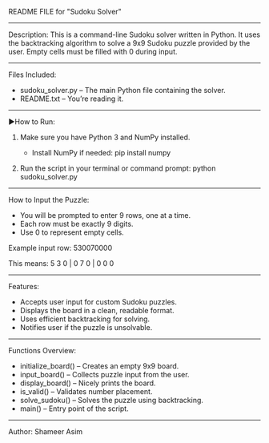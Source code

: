 README FILE for "Sudoku Solver"

----------------------------------------

Description:
This is a command-line Sudoku solver written in Python. It uses the 
backtracking algorithm to solve a 9x9 Sudoku puzzle provided by the user.
Empty cells must be filled with 0 during input.

----------------------------------------

Files Included:
- sudoku_solver.py – The main Python file containing the solver.
- README.txt – You’re reading it.

----------------------------------------

▶How to Run:

1. Make sure you have Python 3 and NumPy installed.
   - Install NumPy if needed:
     pip install numpy

2. Run the script in your terminal or command prompt:
   python sudoku_solver.py

----------------------------------------

How to Input the Puzzle:

- You will be prompted to enter 9 rows, one at a time.
- Each row must be exactly 9 digits.
- Use 0 to represent empty cells.

Example input row:
530070000

This means:
5 3 0 | 0 7 0 | 0 0 0

----------------------------------------

Features:

- Accepts user input for custom Sudoku puzzles.
- Displays the board in a clean, readable format.
- Uses efficient backtracking for solving.
- Notifies user if the puzzle is unsolvable.

----------------------------------------

Functions Overview:

- initialize_board() – Creates an empty 9x9 board.
- input_board() – Collects puzzle input from the user.
- display_board() – Nicely prints the board.
- is_valid() – Validates number placement.
- solve_sudoku() – Solves the puzzle using backtracking.
- main() – Entry point of the script.

----------------------------------------

Author: Shameer Asim
